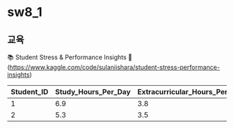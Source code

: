 # sw8_1

## 교육

📚 Student Stress & Performance Insights 🌟(https://www.kaggle.com/code/sulaniishara/student-stress-performance-insights)

| Student_ID | Study_Hours_Per_Day | Extracurricular_Hours_Per_Day | Sleep_Hours_Per_Day | Social_Hours_Per_Day | Physical_Activity_Hours_Per_Day | GPA  | Stress_Level |
| ---------- | ------------------- | ----------------------------- | ------------------- | -------------------- | ------------------------------- | ---- | ------------ |
| 1          | 6.9                 | 3.8                           | 8.7                 | 2.8                  | 1.8                             | 2.99 | Moderate     |
| 2          | 5.3                 | 3.5                           | 8.0                 | 4.2                  | 3.0                             | 2.75 | Low          |
